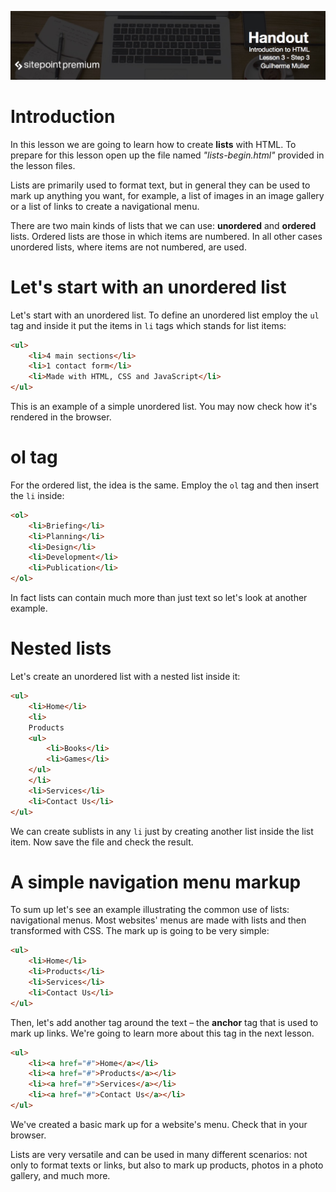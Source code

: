 ![](Introduction_to_HTML_handouts/headers/head3.3.jpg)
# Introduction

In this lesson we are going to learn how to create **lists** with HTML. To prepare for this lesson open up the file named *"lists-begin.html"* provided in the lesson files.

Lists are primarily used to format text, but in general they can be used to mark up anything you want, for example, a list of images in an image gallery or a list of links to create a navigational menu. 

There are two main kinds of lists that we can use: **unordered** and **ordered** lists. Ordered lists are those in which items are numbered. In all other cases unordered lists, where items are not numbered, are used.

# Let's start with an unordered list

Let's start with an unordered list. To define an unordered list employ the `ul` tag and inside it put the items in `li` tags which stands for list items:

```html
<ul>
	<li>4 main sections</li>
	<li>1 contact form</li>
	<li>Made with HTML, CSS and JavaScript</li>
</ul>
```

This is an example of a simple unordered list. You may now check how it's rendered in the browser.

# ol tag

For the ordered list, the idea is the same. Employ the `ol` tag and then insert the `li` inside:

```html
<ol>
	<li>Briefing</li>
	<li>Planning</li>
	<li>Design</li>
	<li>Development</li>
	<li>Publication</li>
</ol>
```

In fact lists can contain much more than just text so let's look at another example.

# Nested lists

Let's create an unordered list with a nested list inside it:

```html
<ul>
	<li>Home</li>
	<li>
	Products
	<ul>
		<li>Books</li>
		<li>Games</li>
	</ul>
	</li>
	<li>Services</li>
	<li>Contact Us</li>
</ul>
```

We can create sublists in any `li` just by creating another list inside the list item. Now save the file and check the result.

# A simple navigation menu markup

To sum up let's see an example illustrating the common use of lists: navigational menus. Most websites' menus are made with lists and then transformed with CSS. The mark up is going to be very simple:

```html
<ul>
	<li>Home</li>
	<li>Products</li>
	<li>Services</li>
	<li>Contact Us</li>
</ul>
```

Then, let's add another tag around the text – the **anchor** tag that is used to mark up links. We're going to learn more about this tag in the next lesson.

```html
<ul>
	<li><a href="#">Home</a></li>
	<li><a href="#">Products</a></li>
	<li><a href="#">Services</a></li>
	<li><a href="#">Contact Us</a></li>
</ul>
```

We've created a basic mark up for a website's menu. Check that in your browser.

Lists are very versatile and can be used in many different scenarios: not only to format texts or links, but also to mark up products, photos in a photo gallery, and much more.